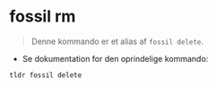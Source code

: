 # fossil rm

> Denne kommando er et alias af `fossil delete`.

- Se dokumentation for den oprindelige kommando:

`tldr fossil delete`

